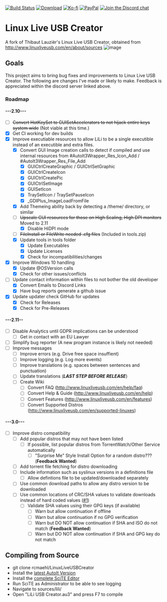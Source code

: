 [![Build Status](https://img.shields.io/github/actions/workflow/status/rcmaehl/LinuxLiveUSBCreator/lili.yml)](https://github.com/rcmaehl/LinuxLiveUSBCreator/actions?query=workflow%3Alili)
[![Download](https://img.shields.io/github/v/release/rcmaehl/LinuxLiveUSBCreator)](https://github.com/rcmaehl/LinuxLiveUSBCreator/releases/latest/)
[![Ko-fi](https://img.shields.io/badge/Support%20me%20on-Ko--fi-FF5E5B.svg?logo=ko-fi)](https://ko-fi.com/rcmaehl)
[![PayPal](https://img.shields.io/badge/Donate%20on-PayPal-00457C.svg?logo=paypal)](https://paypal.me/rhsky)
[![Join the Discord chat](https://img.shields.io/badge/Discord-chat-7289da.svg?&logo=discord)](https://discord.gg/uBnBcBx)


# Linux Live USB Creator
A fork of Thibaut Lauzièr's Linux Live USB Creator, obtained from http://www.linuxliveusb.com/en/about/sources
![image](https://user-images.githubusercontent.com/716581/115993652-b5012180-a5a1-11eb-81f8-cd3452d6e996.png)


## Goals
This project aims to bring bug fixes and improvements to Linux Live USB Creator. The following are changes I've made or likely to make. Feedback is appreciated within the discord server linked above.

### Roadmap

#### ---2.10---
- [ ] ~~Convert HotKeySet to GUISetAccelerators to not hijack entire keys system wide~~ (Not viable at this time.)
- [x] Get CI working for dev builds
- [x] Improve executiable resources to allow LiLi to be a single executible instead of an executible and extra files.
    - [x] Convert GUI Image creation calls to detect if compiled and use internal resources from #AutoIt3Wrapper_Res_Icon_Add / #AutoIt3Wrapper_Res_File_Add
        - [x] GUICtrlCreateGraphic / GUICtrlSetGraphic
        - [x] GUICtrlCreateIcon
        - [x] GUICtrlCreatePic
        - [x] GUICtrlSetImage
        - [x] GUISetIcon
        - [x] TraySetIcon / TraySetPauseIcon
        - [x] _GDIPlus_ImageLoadFromFile
    - [x] Add Themeing ability back by detecting a /theme/ directory, or similar
    - [ ] ~~Upscale GUI resources for those on High Scaling, High DPI monitors~~ Moved to 2.11
        - [x] Disable HiDPI mode
    - [ ] ~~FileInstall or FileWrite needed .cfg files~~ (Included in tools.zip)
    - [x] Update tools in tools folder
        - [x] Update Executables
        - [x] Update Licenses
        - [x] Check for incompatibilities/changes
- [x] Improve Windows 10 handling
    - [x] Update @OSVersion calls
    - [x] Check for other issues/conflicts
- [ ] Update contact information within files to not bother the old developer
    - [x] Convert Emails to Discord Links
    - [x] Have bug reports generate a github issue
- [x] Update updater check GitHub for updates
    - [x] Check for Releases
    - [x] Check for Pre-Releases

#### ---2.11--

- [ ] Disable Analytics until GDPR implications can be understood
    - [ ] Get in contact with an EU Lawyer
- [ ] Simplify bug reporter (A new program instance is likely not needed)
- [ ] Improve messages
    - [ ] Improve errors (e.g. Drive free space insuffient)
    - [ ] Improve logging (e.g. Log more events)
    - [ ] Improve translations (e.g. spaces between sentences and punctuation)
    - [ ] Update translations (***LAST STEP BEFORE RELEASE***)
    - [ ] Create Wiki
        - [ ] Convert FAQ (http://www.linuxliveusb.com/en/help/faq)
        - [ ] Convert Help & Guide (http://www.linuxliveusb.com/en/help)
        - [ ] Convert Features (http://www.linuxliveusb.com/en/features)
        - [ ] Convert Supported Distros (http://www.linuxliveusb.com/en/supported-linuxes)

#### ---3.0---
- [ ] Improve distro compatibility
    - [ ] Add popular distros that may not have been listed
        - [ ] If possible, list popular distros from TorrentWatch/Other Service automatically
            - [ ] "Surprise Me" Style Install Option for a random distro??? (**Feedback Wanted**)
    - [ ] Add torrent file fetching for distro downloading
    - [ ] Include information such as syslinux versions in a definitions file
        - [ ] Allow defintions file to be updated/downloaded separately
    - [ ] Use common download paths to allow any distro version to be downloaded
    - [ ] Use common locations of CRC/SHA values to validate downloads instead of hard coded values ([#1](https://github.com/rcmaehl/LinuxLiveUSBCreator/issues/1))
        - [ ] Validate SHA values using their GPG keys (if available)
            - [ ] Warn but allow continuation if offline
            - [ ] Warn but allow continuation if no GPG verification
            - [ ] Warn but DO NOT allow continuation if SHA and ISO do not match (**Feedback Wanted**)
            - [ ] Warn but DO NOT allow continuation if SHA and GPG key do not match

## Compiling from Source

* git clone rcmaehl/LinuxLiveUSBCreator
* Install the [latest AutoIt Version](https://www.autoitscript.com/cgi-bin/getfile.pl?autoit3/autoit-v3-setup.exe)
* Install the [complete SciTE Editor](https://www.autoitscript.com/cgi-bin/getfile.pl?../autoit3/scite/download/SciTE4AutoIt3.exe)
* Run SciTE as Administrator to be able to see logging
* Navigate to sources/lili/
* Open "LiLi USB Creator.au3" and press F7 to compile
